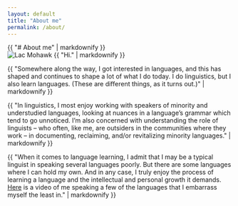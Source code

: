 ```yaml
---
layout: default 
title: "About me"
permalink: /about/
---
```


<div class="about-content">
  {{ "# About me" | markdownify }}

  <div class="about-me-layout">
    <img src="https://clintonparker.github.io/assets/images/lacmohawk.jpg" alt="Lac Mohawk" class="about-photo">
    {{ "Hi." | markdownify }}
  </div>

  {{ "Somewhere along the way, I got interested in languages, and this has shaped and continues to shape a lot of what I do today. I do linguistics, but I also learn languages. (These are different things, as it turns out.)" | markdownify }}

  {{ "In linguistics, I most enjoy working with speakers of minority and understudied languages, looking at nuances in a language’s grammar which tend to go unnoticed. I’m also concerned with understanding the role of linguists – who often, like me, are outsiders in the communities where they work – in documenting, reclaiming, and/or revitalizing minority languages." | markdownify }}

  {{ "When it comes to language learning, I admit that I may be a typical linguist in speaking several languages poorly. But there are some languages where I can hold my own. And in any case, I truly enjoy the process of learning a language and the intellectual and personal growth it demands. [Here](https://www.youtube.com/watch?v=3tNsOxLkBHw) is a video of me speaking a few of the languages that I embarrass myself the least in." | markdownify }}
</div>
